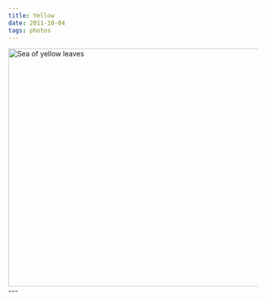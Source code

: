 ```yaml
---
title: Yellow
date: 2011-10-04
tags: photos
---
```

<img src="/assets/images/dsc02182-small.jpg" alt="Sea of yellow leaves" width="640" height="480" />
---
